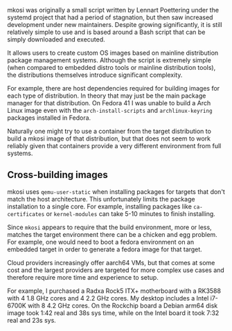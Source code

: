 mkosi was originally a small script written by Lennart Poettering under the
systemd project that had a period of stagnation, but then saw increased
development under new maintainers. Despite growing significantly, it is still
relatively simple to use and is based around a Bash script that can be simply
downloaded and executed.

It allows users to create custom OS images based on mainline distribution
package management systems. Although the script is extremely simple (when
compared to embedded distro tools or mainline distribution tools), the
distributions themselves introduce significant complexity.

For example, there are host dependencies required for building images for each
type of distribution. In theory that may just be the main package manager for
that distribution. On Fedora 41 I was unable to build a Arch Linux image even
with the `arch-install-scripts` and `archlinux-keyring` packages installed in
Fedora.

Naturally one might try to use a container from the target distribution to
build a mkosi image of that distribution, but that does not seem to work reliably
given that containers provide a very different environment from full systems.

## Cross-building images

mkosi uses `qemu-user-static` when installing packages for targets that don't
match the host architecture. This unfortunately limits the package installation
to a single core. For example, installing packages like `ca-certificates` or
`kernel-modules` can take 5-10 minutes to finish installing.

Since `mkosi` appears to require that the build environment, more or less,
matches the target environment there can be a chicken and egg problem. For
example, one would need to boot a fedora environment on an embedded target in
order to generate a fedora image for that target.

Cloud providers increasingly offer aarch64 VMs, but that comes at some cost and
the largest providers are targeted for more complex use cases and therefore
require more time and experience to setup.

For example, I purchased a Radxa Rock5 ITX+ motherboard with a RK3588 with 4
1.8 GHz cores and 4 2.2 GHz cores. My desktop includes a Intel i7-6700K with 8
4.2 GHz cores. On the Rockchip board a Debian arm64 disk image took 1:42 real
and 38s sys time, while on the Intel board it took 7:32 real and 23s sys.

